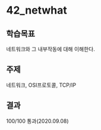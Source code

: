 # 42_netwhat

## 학습목표
네트워크와 그 내부작동에 대해 이해한다.

## 주제
네트워크, OSI프로토콜, TCP/IP

## 결과
100/100 통과(2020.09.08)
